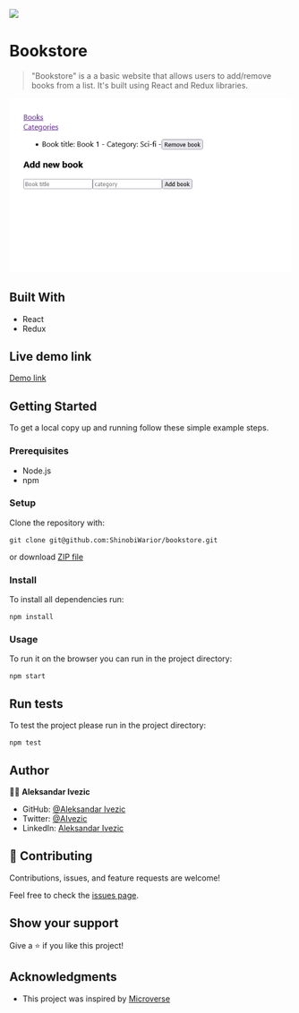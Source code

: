 ![](https://img.shields.io/badge/microverse-blueviolet)

# Bookstore

> "Bookstore" is a  a basic website that allows users to add/remove books from a list. It's built using React and Redux libraries.


![screenshot](./public/Screenshot-app.png)

## Built With

- React
- Redux

## Live demo link

[Demo link](https://aleks-bookstore.netlify.app)

## Getting Started

To get a local copy up and running follow these simple example steps.

### Prerequisites

- Node.js
- npm

### Setup

Clone the repository with:

```
git clone git@github.com:ShinobiWarior/bookstore.git
```
or download [ZIP file](https://github.com/ShinobiWarior/bookstore/archive/refs/heads/main.zip)

### Install
To install all dependencies run:
```
npm install
```
### Usage
To run it on the browser you can run in the project directory:

 ```
 npm start
 ```

## Run tests 
To test the project please run in the project directory:

```
npm test
```

## Author

👤👤 **Aleksandar Ivezic**

- GitHub: [@Aleksandar Ivezic](https://github.com/ShinobiWarior)
- Twitter: [@AIvezic](https://twitter.com/AIvezic)
- LinkedIn: [Aleksandar Ivezic](https://www.linkedin.com/in/aleksandar-ivezic/)

## 🤝 Contributing

Contributions, issues, and feature requests are welcome!

Feel free to check the [issues page](https://github.com/ShinobiWarior/bookstore/issues/).

## Show your support

Give a ⭐️ if you like this project!

## Acknowledgments

- This project was inspired by [Microverse](https://www.microverse.org/?grsf=w9rx3c)
